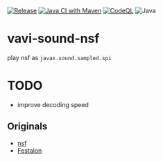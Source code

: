 [![Release](https://jitpack.io/v/umjammer/vavi-sound-nsf.svg)](https://jitpack.io/#umjammer/vavi-sound-nsf)
[![Java CI with Maven](https://github.com/umjammer/vavi-sound-nsf/actions/workflows/maven.yml/badge.svg)](https://github.com/umjammer/vavi-sound-nsf/actions/workflows/maven.yml)
[![CodeQL](https://github.com/umjammer/vavi-sound-nsf/actions/workflows/codeql-analysis.yml/badge.svg)](https://github.com/umjammer/vavi-sound-nsf/actions/workflows/codeql-analysis.yml)
![Java](https://img.shields.io/badge/Java-8-b07219)

# vavi-sound-nsf

play nsf as `javax.sound.sampled.spi`

# TODO

 * improve decoding speed

## Originals

  * [nsf](https://github.com/orangelando/nsf)
  * [Festalon](https://github.com/ahefner/festalon)
